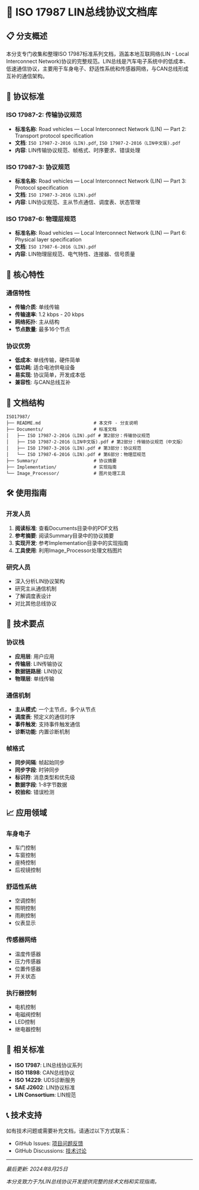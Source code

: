 # 🔌 ISO 17987 LIN总线协议文档库

## 📋 分支概述

本分支专门收集和整理ISO 17987标准系列文档，涵盖本地互联网络(LIN - Local Interconnect Network)协议的完整规范。LIN总线是汽车电子系统中的低成本、低速通信协议，主要用于车身电子、舒适性系统和传感器网络，与CAN总线形成互补的通信架构。

## 📖 协议标准

### ISO 17987-2: 传输协议规范
- **标准名称**: Road vehicles — Local Interconnect Network (LIN) — Part 2: Transport protocol specification
- **文档**: `ISO 17987-2-2016（LIN).pdf`, `ISO 17987-2-2016（LIN中文版).pdf`
- **内容**: LIN传输协议规范、帧格式、时序要求、错误处理

### ISO 17987-3: 协议规范
- **标准名称**: Road vehicles — Local Interconnect Network (LIN) — Part 3: Protocol specification
- **文档**: `ISO 17987-3-2016（LIN).pdf`
- **内容**: LIN协议规范、主从节点通信、调度表、状态管理

### ISO 17987-6: 物理层规范
- **标准名称**: Road vehicles — Local Interconnect Network (LIN) — Part 6: Physical layer specification
- **文档**: `ISO 17987-6-2016（LIN).pdf`
- **内容**: LIN物理层规范、电气特性、连接器、信号质量

## 🎯 核心特性

### 通信特性
- **传输介质**: 单线传输
- **传输速率**: 1.2 kbps - 20 kbps
- **网络拓扑**: 主从结构
- **节点数量**: 最多16个节点

### 协议优势
- **低成本**: 单线传输，硬件简单
- **低功耗**: 适合电池供电设备
- **易实现**: 协议简单，开发成本低
- **兼容性**: 与CAN总线互补

## 📁 文档结构

```
ISO17987/
├── README.md                    # 本文件 - 分支说明
├── Documents/                   # 标准文档
│   ├── ISO 17987-2-2016（LIN).pdf # 第2部分：传输协议规范
│   ├── ISO 17987-2-2016（LIN中文版).pdf # 第2部分：传输协议规范（中文版）
│   ├── ISO 17987-3-2016（LIN).pdf # 第3部分：协议规范
│   └── ISO 17987-6-2016（LIN).pdf # 第6部分：物理层规范
├── Summary/                     # 协议摘要
├── Implementation/              # 实现指南
└── Image_Processor/             # 图片处理工具
```

## 🛠️ 使用指南

### 开发人员
1. **阅读标准**: 查看Documents目录中的PDF文档
2. **参考摘要**: 阅读Summary目录中的协议摘要
3. **实现开发**: 参考Implementation目录中的实现指南
4. **工具使用**: 利用Image_Processor处理文档图片

### 研究人员
- 深入分析LIN协议架构
- 研究主从通信机制
- 了解调度表设计
- 对比其他总线协议

## 🔧 技术要点

### 协议栈
- **应用层**: 用户应用
- **传输层**: LIN传输协议
- **数据链路层**: LIN协议
- **物理层**: 单线传输

### 通信机制
- **主从模式**: 一个主节点，多个从节点
- **调度表**: 预定义的通信时序
- **事件触发**: 支持事件触发通信
- **诊断功能**: 内置诊断机制

### 帧格式
- **同步间隔**: 帧起始同步
- **同步字段**: 时钟同步
- **标识符**: 消息类型和优先级
- **数据字段**: 1-8字节数据
- **校验和**: 错误检测

## 📈 应用领域

### 车身电子
- 车门控制
- 车窗控制
- 座椅控制
- 后视镜控制

### 舒适性系统
- 空调控制
- 照明控制
- 雨刷控制
- 仪表显示

### 传感器网络
- 温度传感器
- 压力传感器
- 位置传感器
- 开关状态

### 执行器控制
- 电机控制
- 电磁阀控制
- LED控制
- 继电器控制

## 🔗 相关标准

- **ISO 17987**: LIN总线协议系列
- **ISO 11898**: CAN总线协议
- **ISO 14229**: UDS诊断服务
- **SAE J2602**: LIN协议标准
- **LIN Consortium**: LIN规范

## 📞 技术支持

如有技术问题或需要补充文档，请通过以下方式联系：
- GitHub Issues: [项目问题反馈](https://github.com/duanhaoyu88/ISO/issues)
- GitHub Discussions: [技术讨论](https://github.com/duanhaoyu88/ISO/discussions)

---

*最后更新: 2024年8月25日*

*本分支致力于为LIN总线协议开发提供完整的技术文档和实现指南。*

